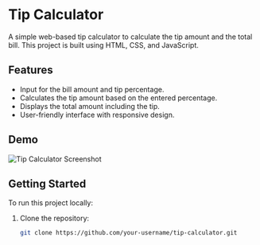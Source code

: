 # Tip Calculator

A simple web-based tip calculator to calculate the tip amount and the total bill. This project is built using HTML, CSS, and JavaScript.

## Features

- Input for the bill amount and tip percentage.
- Calculates the tip amount based on the entered percentage.
- Displays the total amount including the tip.
- User-friendly interface with responsive design.

## Demo

![Tip Calculator Screenshot](screenshot.png)

## Getting Started

To run this project locally:

1. Clone the repository:
   ```bash
   git clone https://github.com/your-username/tip-calculator.git
